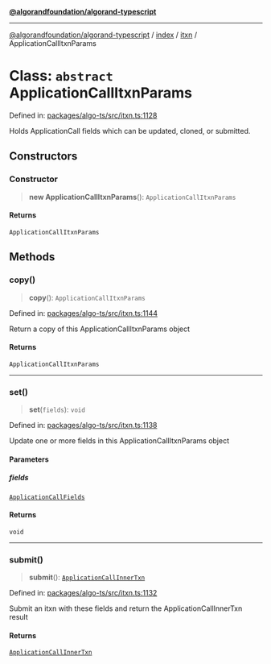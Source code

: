 [**@algorandfoundation/algorand-typescript**](../../../../README.md)

***

[@algorandfoundation/algorand-typescript](../../../../README.md) / [index](../../../README.md) / [itxn](../README.md) / ApplicationCallItxnParams

# Class: `abstract` ApplicationCallItxnParams

Defined in: [packages/algo-ts/src/itxn.ts:1128](https://github.com/algorandfoundation/puya-ts/blob/main/packages/algo-ts/src/itxn.ts#L1128)

Holds ApplicationCall fields which can be updated, cloned, or submitted.

## Constructors

### Constructor

> **new ApplicationCallItxnParams**(): `ApplicationCallItxnParams`

#### Returns

`ApplicationCallItxnParams`

## Methods

### copy()

> **copy**(): `ApplicationCallItxnParams`

Defined in: [packages/algo-ts/src/itxn.ts:1144](https://github.com/algorandfoundation/puya-ts/blob/main/packages/algo-ts/src/itxn.ts#L1144)

Return a copy of this ApplicationCallItxnParams object

#### Returns

`ApplicationCallItxnParams`

***

### set()

> **set**(`fields`): `void`

Defined in: [packages/algo-ts/src/itxn.ts:1138](https://github.com/algorandfoundation/puya-ts/blob/main/packages/algo-ts/src/itxn.ts#L1138)

Update one or more fields in this ApplicationCallItxnParams object

#### Parameters

##### fields

[`ApplicationCallFields`](../interfaces/ApplicationCallFields.md)

#### Returns

`void`

***

### submit()

> **submit**(): [`ApplicationCallInnerTxn`](../interfaces/ApplicationCallInnerTxn.md)

Defined in: [packages/algo-ts/src/itxn.ts:1132](https://github.com/algorandfoundation/puya-ts/blob/main/packages/algo-ts/src/itxn.ts#L1132)

Submit an itxn with these fields and return the ApplicationCallInnerTxn result

#### Returns

[`ApplicationCallInnerTxn`](../interfaces/ApplicationCallInnerTxn.md)
